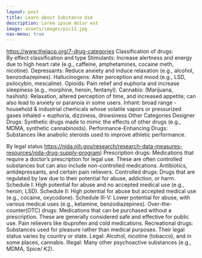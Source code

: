 ```yaml
---
layout: post
title: Learn about Substance Use
description: Lorem ipsum dolor est
image: assets/images/pic11.jpg
nav-menu: true
---
```

https://www.theiacp.org/7-drug-categories
Classification of drugs:  
By effect classification and type
Stimulants: Increase alertness and energy due to high heart rate (e.g., caffeine, amphetamines, cocaine meth, nicotine).
Depressants: Reduce anxiety and induce relaxation (e.g., alcohol, benzodiazepines).
Hallucinogens: Alter perception and mood (e.g., LSD, psilocybin, mescaline).
Opioids: Pain relief and euphoria and increase sleepiness  (e.g., morphine, heroin, fentanyl).
Cannabis: (Marijuana, hashish): Relaxation, altered perception of time, and increased appetite; can also lead to anxiety or paranoia in some users.
Inhant:  broad range - household & industrial chemicals whose volatile vapors or pressurized gases inhaled = euphoria, dizziness, drowsiness
Other Categories
Designer Drugs: Synthetic drugs made to mimic the effects of other drugs (e.g., MDMA, synthetic cannabinoids).
Performance-Enhancing Drugs: Substances like anabolic steroids used to improve athletic performance.

By legal status https://nida.nih.gov/research/research-data-measures-resources/nida-drug-supply-program)
 Prescription drugs: Medications that require a doctor’s prescription for legal use. These are often controlled substances but can also include non-controlled medications.
Antibiotics, antidepressants, and certain pain relievers.
Controlled drugs: Drugs that are regulated by law due to their potential for abuse, addiction, or harm.
Schedule I: High potential for abuse and no accepted medical use (e.g., heroin, LSD).
Schedule II: High potential for abuse but accepted medical use (e.g., cocaine, oxycodone).
Schedule III-V: Lower potential for abuse, with various medical uses (e.g., ketamine, benzodiazepines).
Over-the-counter(OTC) drugs:  Medications that can be purchased without a prescription. These are generally considered safe and effective for public use.
Pain relievers like ibuprofen and cold medications.
Recreational drugs: Substances used for pleasure rather than medical purposes. Their legal status varies by country or state.
Legal: Alcohol, nicotine (tobacco), and in some places, cannabis.
Illegal: Many other psychoactive substances (e.g., MDMA, Spice/ K2).
